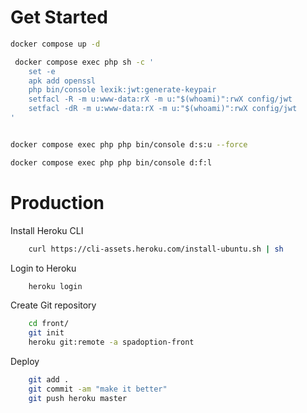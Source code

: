 # Get Started

```bash
docker compose up -d
```

```bash
 docker compose exec php sh -c '
    set -e
    apk add openssl
    php bin/console lexik:jwt:generate-keypair
    setfacl -R -m u:www-data:rX -m u:"$(whoami)":rwX config/jwt
    setfacl -dR -m u:www-data:rX -m u:"$(whoami)":rwX config/jwt
'


docker compose exec php php bin/console d:s:u --force

docker compose exec php php bin/console d:f:l
```

# Production

Install Heroku CLI
```bash
    curl https://cli-assets.heroku.com/install-ubuntu.sh | sh
```

Login to Heroku
```bash
    heroku login
```

Create Git repository
```bash
    cd front/
    git init
    heroku git:remote -a spadoption-front
```

Deploy
```bash
    git add .
    git commit -am "make it better"
    git push heroku master
```
